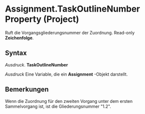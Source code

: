 
# Assignment.TaskOutlineNumber Property (Project)

Ruft die Vorgangsgliederungsnummer der Zuordnung. Read-only  **Zeichenfolge**.


## Syntax

 _Ausdruck_. **TaskOutlineNumber**

 _Ausdruck_ Eine Variable, die ein **Assignment** -Objekt darstellt.


## Bemerkungen

Wenn die Zuordnung für den zweiten Vorgang unter dem ersten Sammelvorgang ist, ist die Gliederungsnummer "1.2".

